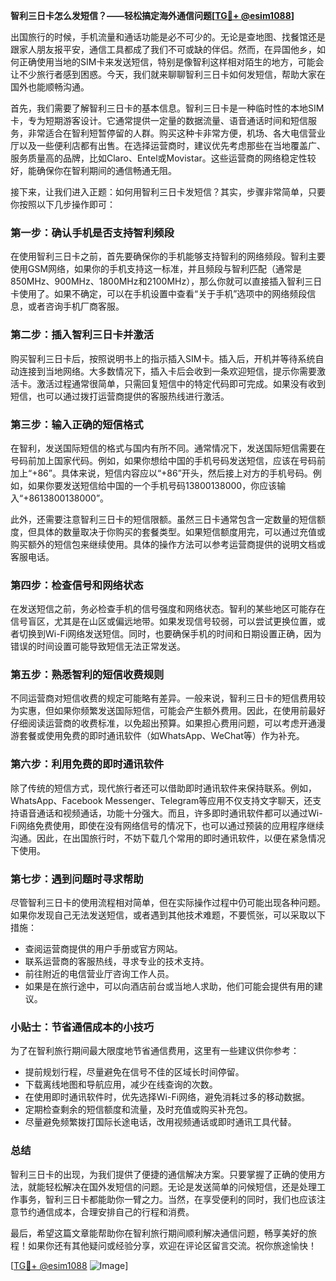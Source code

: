 **智利三日卡怎么发短信？——轻松搞定海外通信问题[[TG💪+ @esim1088](https://t.me/s/esim1088)]**

出国旅行的时候，手机流量和通话功能是必不可少的。无论是查地图、找餐馆还是跟家人朋友报平安，通信工具都成了我们不可或缺的伴侣。然而，在异国他乡，如何正确使用当地的SIM卡来发送短信，特别是像智利这样相对陌生的地方，可能会让不少旅行者感到困惑。今天，我们就来聊聊智利三日卡如何发短信，帮助大家在国外也能顺畅沟通。

首先，我们需要了解智利三日卡的基本信息。智利三日卡是一种临时性的本地SIM卡，专为短期游客设计。它通常提供一定量的数据流量、语音通话时间和短信服务，非常适合在智利短暂停留的人群。购买这种卡非常方便，机场、各大电信营业厅以及一些便利店都有出售。在选择运营商时，建议优先考虑那些在当地覆盖广、服务质量高的品牌，比如Claro、Entel或Movistar。这些运营商的网络稳定性较好，能确保你在智利期间的通信畅通无阻。

接下来，让我们进入正题：如何用智利三日卡发短信？其实，步骤非常简单，只要你按照以下几步操作即可：

### **第一步：确认手机是否支持智利频段**
在使用智利三日卡之前，首先要确保你的手机能够支持智利的网络频段。智利主要使用GSM网络，如果你的手机支持这一标准，并且频段与智利匹配（通常是850MHz、900MHz、1800MHz和2100MHz），那么你就可以直接插入智利三日卡使用了。如果不确定，可以在手机设置中查看“关于手机”选项中的网络频段信息，或者咨询手机厂商客服。

### **第二步：插入智利三日卡并激活**
购买智利三日卡后，按照说明书上的指示插入SIM卡。插入后，开机并等待系统自动连接到当地网络。大多数情况下，插入卡后会收到一条欢迎短信，提示你需要激活卡。激活过程通常很简单，只需回复短信中的特定代码即可完成。如果没有收到短信，也可以通过拨打运营商提供的客服热线进行激活。

### **第三步：输入正确的短信格式**
在智利，发送国际短信的格式与国内有所不同。通常情况下，发送国际短信需要在号码前加上国家代码。例如，如果你想给中国的手机号码发送短信，应该在号码前加上“+86”。具体来说，短信内容应以“+86”开头，然后接上对方的手机号码。例如，如果你要发送短信给中国的一个手机号码13800138000，你应该输入“+8613800138000”。

此外，还需要注意智利三日卡的短信限额。虽然三日卡通常包含一定数量的短信额度，但具体的数量取决于你购买的套餐类型。如果短信额度用完，可以通过充值或购买额外的短信包来继续使用。具体的操作方法可以参考运营商提供的说明文档或客服电话。

### **第四步：检查信号和网络状态**
在发送短信之前，务必检查手机的信号强度和网络状态。智利的某些地区可能存在信号盲区，尤其是在山区或偏远地带。如果发现信号较弱，可以尝试更换位置，或者切换到Wi-Fi网络发送短信。同时，也要确保手机的时间和日期设置正确，因为错误的时间设置可能导致短信无法正常发送。

### **第五步：熟悉智利的短信收费规则**
不同运营商对短信收费的规定可能略有差异。一般来说，智利三日卡的短信费用较为实惠，但如果你频繁发送国际短信，可能会产生额外费用。因此，在使用前最好仔细阅读运营商的收费标准，以免超出预算。如果担心费用问题，可以考虑开通漫游套餐或使用免费的即时通讯软件（如WhatsApp、WeChat等）作为补充。

### **第六步：利用免费的即时通讯软件**
除了传统的短信方式，现代旅行者还可以借助即时通讯软件来保持联系。例如，WhatsApp、Facebook Messenger、Telegram等应用不仅支持文字聊天，还支持语音通话和视频通话，功能十分强大。而且，许多即时通讯软件都可以通过Wi-Fi网络免费使用，即使在没有网络信号的情况下，也可以通过预装的应用程序继续沟通。因此，在出国旅行时，不妨下载几个常用的即时通讯软件，以便在紧急情况下使用。

### **第七步：遇到问题时寻求帮助**
尽管智利三日卡的使用流程相对简单，但在实际操作过程中仍可能出现各种问题。如果你发现自己无法发送短信，或者遇到其他技术难题，不要慌张，可以采取以下措施：
- 查阅运营商提供的用户手册或官方网站。
- 联系运营商的客服热线，寻求专业的技术支持。
- 前往附近的电信营业厅咨询工作人员。
- 如果是在旅行途中，可以向酒店前台或当地人求助，他们可能会提供有用的建议。

### **小贴士：节省通信成本的小技巧**
为了在智利旅行期间最大限度地节省通信费用，这里有一些建议供你参考：
- 提前规划行程，尽量避免在信号不佳的区域长时间停留。
- 下载离线地图和导航应用，减少在线查询的次数。
- 在使用即时通讯软件时，优先选择Wi-Fi网络，避免消耗过多的移动数据。
- 定期检查剩余的短信额度和流量，及时充值或购买补充包。
- 尽量避免频繁拨打国际长途电话，改用视频通话或即时通讯工具代替。

### **总结**
智利三日卡的出现，为我们提供了便捷的通信解决方案。只要掌握了正确的使用方法，就能轻松解决在国外发短信的问题。无论是发送简单的问候短信，还是处理工作事务，智利三日卡都能助你一臂之力。当然，在享受便利的同时，我们也应该注意节约通信成本，合理安排自己的行程和消费。

最后，希望这篇文章能帮助你在智利旅行期间顺利解决通信问题，畅享美好的旅程！如果你还有其他疑问或经验分享，欢迎在评论区留言交流。祝你旅途愉快！

[[TG💪+ @esim1088](https://t.me/s/esim1088) ![Image](https://i.postimg.cc/4NQfJmqS/Snipaste-2025-05-13-00-14-12.png)]